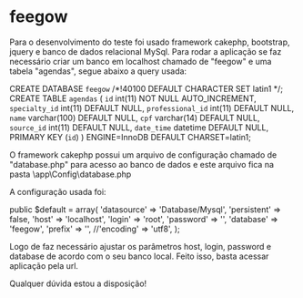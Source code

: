 # feegow
Para o desenvolvimento do teste foi usado framework cakephp, bootstrap, jquery e banco de dados relacional MySql.
Para rodar a aplicação se faz necessário criar um banco em localhost chamado de "feegow" e uma tabela "agendas", segue abaixo a query usada:

CREATE DATABASE `feegow` /*!40100 DEFAULT CHARACTER SET latin1 */;
CREATE TABLE `agendas` (
  `id` int(11) NOT NULL AUTO_INCREMENT,
  `specialty_id` int(11) DEFAULT NULL,
  `professional_id` int(11) DEFAULT NULL,
  `name` varchar(100) DEFAULT NULL,
  `cpf` varchar(14) DEFAULT NULL,
  `source_id` int(11) DEFAULT NULL,
  `date_time` datetime DEFAULT NULL,
  PRIMARY KEY (`id`)
) ENGINE=InnoDB DEFAULT CHARSET=latin1;

O framework cakephp possui um arquivo de configuração chamado de "database.php" para acesso ao banco de dados e este arquivo fica na pasta \app\Config\database.php

A configuração usada foi: 

public $default = array(
		'datasource' => 'Database/Mysql',
		'persistent' => false,
		'host' => 'localhost',
		'login' => 'root',
		'password' => '',
		'database' => 'feegow',
		'prefix' => '',
		//'encoding' => 'utf8',
	);
  
  Logo de faz necessário ajustar os parâmetros host, login, password e database de acordo com o seu banco local.
  Feito isso, basta acessar aplicação pela url.
  
  Qualquer dúvida estou a disposição!
